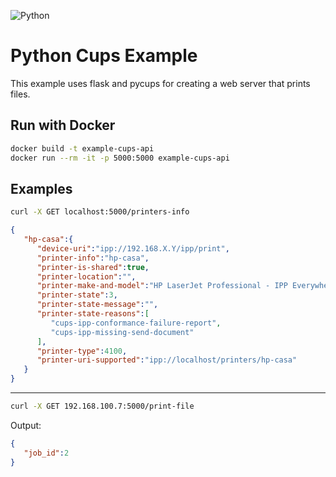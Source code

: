 ![Python](https://img.shields.io/badge/python-3670A0?style=for-the-badge&logo=python&logoColor=ffdd54)

# Python Cups Example

This example uses flask and pycups for creating a web server that prints files.

## Run with Docker

```bash
docker build -t example-cups-api
docker run --rm -it -p 5000:5000 example-cups-api
```

## Examples

```bash
curl -X GET localhost:5000/printers-info
```

```json
{
   "hp-casa":{
      "device-uri":"ipp://192.168.X.Y/ipp/print",
      "printer-info":"hp-casa",
      "printer-is-shared":true,
      "printer-location":"",
      "printer-make-and-model":"HP LaserJet Professional - IPP Everywhere",
      "printer-state":3,
      "printer-state-message":"",
      "printer-state-reasons":[
         "cups-ipp-conformance-failure-report",
         "cups-ipp-missing-send-document"
      ],
      "printer-type":4100,
      "printer-uri-supported":"ipp://localhost/printers/hp-casa"
   }
}
```

---

```bash
curl -X GET 192.168.100.7:5000/print-file
```

Output:

```json
{
   "job_id":2
}
```
